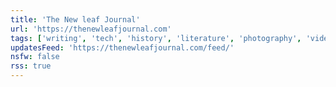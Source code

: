 ```yaml
---
title: 'The New leaf Journal'
url: 'https://thenewleafjournal.com'
tags: ['writing', 'tech', 'history', 'literature', 'photography', 'video games', 'visual novels', 'anime', 'anecdotes']
updatesFeed: 'https://thenewleafjournal.com/feed/'
nsfw: false
rss: true
---
```

